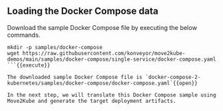 ## Loading the Docker Compose data

Download the sample Docker Compose file by executing the below commands.
```
mkdir -p samples/docker-compose
wget https://raw.githubusercontent.com/konveyor/move2kube-demos/main/samples/docker-compose/single-service/docker-compose.yaml
```{{execute}}

The downloaded sample Docker Compose file is `docker-compose-2-kubernetes/samples/docker-compose/docker-compose.yaml`{{open}}

In the next step, we will translate this Docker Compose sample using Move2Kube and generate the target deployment artifacts.
